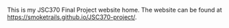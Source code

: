 This is my JSC370 Final Project website home. The website can be found at <https://smoketrails.github.io/JSC370-project/>.
